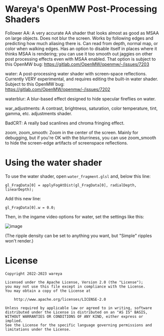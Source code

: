 # Wareya's OpenMW Post-Processing Shaders

Follower AA: A very accurate AA shader that looks almost as good as MSAA on large objects. Does not blur the screen. Works by following edges and predicting how much aliasing there is. Can read from depth, normal map, or color when walking edges. Has an option to disable itself in places where it thinks MSAA is rendering; you can use it too smooth out jaggies on other post processing effects even with MSAA enabled. That option is subject to this OpenMW bug: https://gitlab.com/OpenMW/openmw/-/issues/7203

water: A post-processing water shader with screen-space reflections. Currently VERY experimental, and requires editing the built-in water shader. Subject to this OpenMW bug: https://gitlab.com/OpenMW/openmw/-/issues/7202

waterblur: A blur-based effect designed to hide specular fireflies on water.

war_adjustments: A contrast, brightness, saturation, color temperature, tint, gamma, etc. adjustments shader.

BadCRT: A really bad scanlines and chroma fringing effect.

zoom, zoom_smooth: Zoom in the center of the screen. Mainly for debugging, but if you're OK with the blurriness, you can use zoom_smooth to hide the screen-edge artifacts of screenspace reflections.

# Using the water shader

To use the water shader, open `water_fragment.glsl` and, below this line:

`gl_FragData[0] = applyFogAtDist(gl_FragData[0], radialDepth, linearDepth);`

Add this new line:

`gl_FragData[0].w = 0.0;`

Then, in the ingame video options for water, set the settings like this:

![image](https://user-images.githubusercontent.com/585488/216796967-c4014c85-9f7d-473e-9bd7-be6c31ac0998.png)

(The ripple density can be set to anything you want, but "Simple" ripples won't render.)

# License

    Copyright 2022-2023 wareya

    Licensed under the Apache License, Version 2.0 (the "License");
    you may not use this file except in compliance with the License.
    You may obtain a copy of the License at

        http://www.apache.org/licenses/LICENSE-2.0

    Unless required by applicable law or agreed to in writing, software
    distributed under the License is distributed on an "AS IS" BASIS,
    WITHOUT WARRANTIES OR CONDITIONS OF ANY KIND, either express or implied.
    See the License for the specific language governing permissions and
    limitations under the License.
